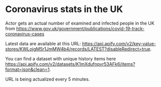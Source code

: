 # Coronavirus stats in the UK 

Actor gets an actual number of examined and infected people in the UK from https://www.gov.uk/government/publications/covid-19-track-coronavirus-cases

Latest data are available at this URL: https://api.apify.com/v2/key-value-stores/KWLojgM5r1JmMW4b4/records/LATEST?disableRedirect=true.

You can find a dataset with unique history items here https://api.apify.com/v2/datasets/K1mXdufnpvr53AFk6/items?format=json&clean=1.

URL is being actualized every 5 minutes.
